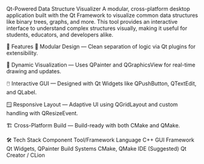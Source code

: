 Qt-Powered Data Structure Visualizer
A modular, cross-platform desktop application built with the Qt Framework to visualize common data structures like binary trees, graphs, and more. This tool provides an interactive interface to understand complex structures visually, making it useful for students, educators, and developers alike.

🚀 Features
🧩 Modular Design — Clean separation of logic via Qt plugins for extensibility.

🎨 Dynamic Visualization — Uses QPainter and QGraphicsView for real-time drawing and updates.

🖱️ Interactive GUI — Designed with Qt Widgets like QPushButton, QTextEdit, and QLabel.

🪟 Responsive Layout — Adaptive UI using QGridLayout and custom handling with QResizeEvent.

🏗️ Cross-Platform Build — Build-ready with both CMake and QMake.

🛠️ Tech Stack
Component	Tool/Framework
Language	C++
GUI Framework	Qt Widgets, QPainter
Build Systems	CMake, QMake
IDE (Suggested)	Qt Creator / CLion
